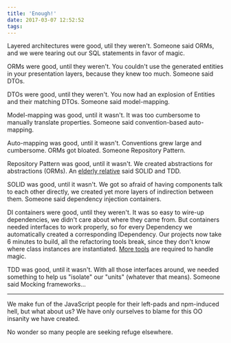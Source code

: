 ```yaml
---
title: 'Enough!'
date: 2017-03-07 12:52:52
tags:
---
```


Layered architectures were good, util they weren't. Someone said ORMs, and we were tearing out our SQL statements in favor of magic.

ORMs were good, until they weren't. You couldn't use the generated entities in your presentation layers, because they knew too much. Someone said DTOs.

DTOs were good, until they weren't. You now had an explosion of Entities and their matching DTOs. Someone said model-mapping.

Model-mapping was good, until it wasn't. It was too cumbersome to manually translate properties. Someone said convention-based auto-mapping.

Auto-mapping was good, until it wasn't. Conventions grew large and cumbersome. ORMs got bloated. Someone Repository Pattern.

Repository Pattern was good, until it wasn't. We created abstractions for abstractions (ORMs). An [elderly relative](http://cleancoder.com) said SOLID and TDD.

SOLID was good, until it wasn't. We got so afraid of having components talk to each other directly, we created yet more layers of indirection between them. Someone said dependency injection containers.

DI containers were good, until they weren't. It was so easy to wire-up dependencies, we didn't care about where they came from. But containers needed interfaces to work properly, so for every Dependency we automatically created a corresponding IDependency. Our projects now take 6 minutes to build, all the refactoring tools break, since they don't know where class instances are instantiated. [More tools](https://hmemcpy.github.io/AgentMulder/) are required to handle magic.

TDD was good, until it wasn't. With all those interfaces around, we needed something to help us "isolate" our "units" (whatever that means). Someone said Mocking frameworks...

---

 We make fun of the JavaScript people for their left-pads and npm-induced hell, but what about us? We have only ourselves to blame for this OO insanity we have created.

 No wonder so many people are seeking refuge elsewhere.